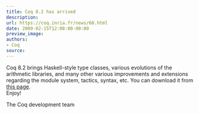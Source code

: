 ```yaml
---
title: Coq 8.2 has arrived
description:
url: https://coq.inria.fr/news/68.html
date: 2009-02-15T12:08:00-00:00
preview_image:
authors:
- Coq
source:
---
```



<p>Coq 8.2 brings Haskell-style type classes, various evolutions of the arithmetic libraries, and many other various improvements and extensions regarding the module system, tactics, syntax, etc. You can download it from <a href="https://coq.inria.fr/download">this page</a>.<br>
Enjoy!</p>
<p>The Coq development team</p>

 
